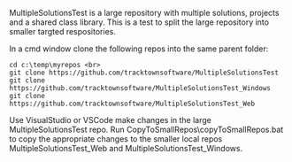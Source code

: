 MultipleSolutionsTest is a large repository with multiple solutions, projects and a shared class library. This is a test to split the large repository into smaller targted respositories.

In a cmd window clone the following repos into the same parent folder: <br>
```
cd c:\temp\myrepos <br>
git clone https://github.com/tracktownsoftware/MultipleSolutionsTest
git clone https://github.com/tracktownsoftware/MultipleSolutionsTest_Windows
git clone https://github.com/tracktownsoftware/MultipleSolutionsTest_Web
```

Use VisualStudio or VSCode make changes in the large MultipleSolutionsTest repo. Run CopyToSmallRepos\copyToSmallRepos.bat to copy the appropriate changes to the smaller local repos MultipleSolutionsTest_Web and MultipleSolutionsTest_Windows.
